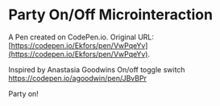 # Party On/Off Microinteraction

A Pen created on CodePen.io. Original URL: [https://codepen.io/Ekfors/pen/VwPqeYv](https://codepen.io/Ekfors/pen/VwPqeYv).

Inspired by Anastasia Goodwins On/off toggle switch https://codepen.io/agoodwin/pen/JBvBPr

Party on!
